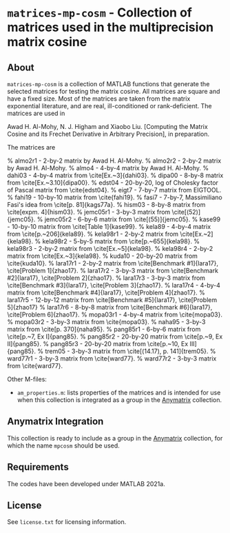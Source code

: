 `matrices-mp-cosm` - Collection of matrices used in the multiprecision matrix cosine
==========

About
-----

`matrices-mp-cosm` is a collection of MATLAB functions that generate the 
selected matrices for testing the matrix cosine. All matrices are square 
and have a fixed size. Most of the matrices are taken from the matrix 
exponential literature, and are real, ill-conditioned or rank-deficient.
The matrices are used in 

Awad H. Al-Mohy, N. J. Higham and Xiaobo Liu. [Computing the Matrix Cosine
and its Frechet Derivative in Arbitrary Precision], in preparation. 

The matrices are

%   almo2r1   - 2-by-2 matrix by Awad H. Al-Mohy.
%   almo2r2   - 2-by-2 matrix by Awad H. Al-Mohy.
%   almo4     - 4-by-4 matrix by Awad H. Al-Mohy.
%   dahi03    - 4-by-4 matrix from \cite[Ex.~3]{dahi03}.
%   dipa00    - 8-by-8 matrix from \cite[Ex.~3.10]{dipa00}.
%   edst04    - 20-by-20, log of Cholesky factor of Pascal matrix from \cite{edst04}.
%   eigt7     - 7-by-7 matrix from EIGTOOL.
%   fahi19    - 10-by-10 matrix from \cite{fahi19}.
%   fasi7     - 7-by-7, Massimiliano Fasi's idea from \cite[p. 81]{kags77a}.
%   hism03    - 8-by-8 matrix from \cite[expm. 4]{hism03}.
%   jemc05r1  - 3-by-3 matrix from \cite[(52)]{jemc05}.
%   jemc05r2  - 6-by-6 matrix from \cite[(55)]{jemc05}.
%   kase99    - 10-by-10 matrix from \cite[Table 1]{kase99}.
%   kela89    - 4-by-4 matrix from \cite[p.~206]{kela89}.
%   kela98r1  - 2-by-2 matrix from \cite[Ex.~2]{kela98}.
%   kela98r2  - 5-by-5 matrix from \cite[p.~655]{kela98}.
%   kela98r3  - 2-by-2 matrix from \cite[Ex.~5]{kela98}.
%   kela98r4  - 2-by-2 matrix from \cite[Ex.~3]{kela98}.
%   kuda10    - 20-by-20 matrix from \cite{kuda10}.
%   lara17r1  - 2-by-2 matrix from \cite[Benchmark #1]{lara17}, \cite[Problem 1]{zhao17}.
%   lara17r2  - 3-by-3 matrix from \cite[Benchmark #2]{lara17}, \cite[Problem 2]{zhao17}.
%   lara17r3  - 3-by-3 matrix from \cite[Benchmark #3]{lara17}, \cite[Problem 3]{zhao17}.
%   lara17r4  - 4-by-4 matrix from \cite[Benchmark #4]{lara17}, \cite[Problem 4]{zhao17}.
%   lara17r5  - 12-by-12 matrix from \cite[Benchmark #5]{lara17}, \cite[Problem 5]{zhao17}
%   lara17r6  - 8-by-8 matrix from \cite[Benchmark #6]{lara17}, \cite[Problem 6]{zhao17}.
%   mopa03r1  - 4-by-4 matrix from \cite{mopa03}.
%   mopa03r2  - 3-by-3 matrix from \cite{mopa03}.
%   naha95    - 3-by-3 matrix from \cite[p. 370]{naha95}.
%   pang85r1  - 6-by-6 matrix from \cite[p.~7, Ex I]{pang85}.
%   pang85r2  - 20-by-20 matrix from \cite[p.~9, Ex II]{pang85}.
%   pang85r3  - 20-by-20 matrix from \cite[p.~10, Ex III]{pang85}.
%   trem05    - 3-by-3 matrix from \cite[(14.17), p. 141]{trem05}.
%   ward77r1  - 3-by-3 matrix from \cite{ward77}.
%   ward77r2  - 3-by-3 matrix from \cite{ward77}.

Other M-files:

* `am_properties.m`: lists properties of the matrices and is intended
  for use when this collection is integrated as a group in the
  [Anymatrix](https://github.com/mmikaitis/anymatrix) collection.


Anymatrix Integration
-----

This collection is ready to include as a group in the [Anymatrix](https://github.com/mmikaitis/anymatrix) collection,
for which the name `mpcosm` should be used.


Requirements
-------------

The codes have been developed under MATLAB 2021a.

License
-------

See `license.txt` for licensing information.